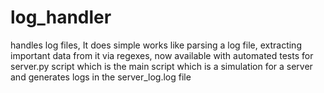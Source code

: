 # log_handler
handles log files,
It does simple works like parsing a log file, extracting important data from it via regexes,
now available with automated tests for server.py script which is the main script which is a simulation for a server and generates logs in the server_log.log file

